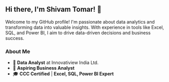 ## Hi there, I'm Shivam Tomar! 👋

Welcome to my GitHub profile! I'm passionate about data analytics and transforming data into valuable insights. With experience in tools like Excel, SQL, and Power BI, I aim to drive data-driven decisions and business success.


### About Me
- 💼 **Data Analyst** at Innovatiview India Ltd.
- 🎯 **Aspiring Business Analyst**
- 🎓 **CCC Certified** | **Excel, SQL, Power BI Expert**
